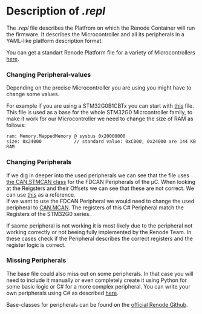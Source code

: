 # Description of *.repl*

The *.repl* file describes the Platfrom on which the Renode Container will run the firmware. 
It describes the Microcontroller and all its peripherals in a YAML-like platform description format.

You can get a standart Renode Platform file for a variety of Microcontrollers [here](https://github.com/renode/renode/tree/master/platforms/cpus).  

### Changing Peripheral-values

Depending on the precise Microcontroller you are using you might have to change some values.

For example if you are using a STM32G0B1CBTx you can start with [this](https://github.com/renode/renode/blob/master/platforms/cpus/stm32g0.repl) file. This file is used as a base for the whole STM32G0 Micrcontroller family, to make it work for our Microcontroller we need to change the size of RAM as follows:

    ram: Memory.MappedMemory @ sysbus 0x20000000
    size: 0x24000            // standard value: 0xC000, 0x24000 are 144 KB RAM

### Changing Peripherals

If we dig in deeper into the used peripherals we can see that the file uses [the CAN.STMCAN class](https://github.com/renode/renode-infrastructure/blob/master/src/Emulator/Peripherals/Peripherals/CAN/STMCAN.cs) for the FDCAN Peripherals of the µC. When looking at the Reigsters and their Offsets we can see that these are not correct. We can use [this](https://stm32-rs.github.io/stm32-rs/STM32G0B1.html) as a reference.  
If we want to use the FDCAN Peripheral we would need to change the used peripheral to [CAN.MCAN](https://github.com/renode/renode-infrastructure/blob/master/src/Emulator/Peripherals/Peripherals/CAN/MCAN.cs). The registers of this C# Peripheral match the Registers of the STM32G0 series. 

If saome peripheral is not working it is most likely due to the peripheral not working correctly or not beeing fully implemented by the Renode Team. In these cases check if the Peripheral describes the correct registers and the register logic is correct.

### Missing Peripherals

The base file could also miss out on some peripherals. In that case you will need to include it manually or even completely create it using Python for some basic logic or C# for a more complex peripheral.
You can write your own peripherals using C# as described [here](https://renode.readthedocs.io/en/latest/advanced/writing-peripherals.html#writing-a-peripheral-model-in-c).

Base-classes for peripherals can be found on the [official Renode Github](https://github.com/renode/renode-infrastructure/tree/master/src/Emulator/Peripherals/Peripherals).